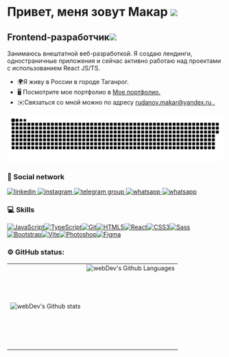 Привет, меня зовут Макар ![](https://user-images.githubusercontent.com/18350557/176309783-0785949b-9127-417c-8b55-ab5a4333674e.gif)
===================================================================================================================================

Frontend-разработчик<img src="https://media.giphy.com/media/WUlplcMpOCEmTGBtBW/giphy.gif" width="30px">
--------------------

Занимаюсь внештатной веб-разработкой. Я создаю лендинги, одностраничные приложения и сейчас активно работаю над проектами с использованием React JS/TS.

* 🌍Я живу в России в городе Таганрог.
* 🖥️ Посмотрите мое портфолио в [Мое портфолио.](http://...)[](http://...)
* ✉️Связаться со мной можно по адресу [rudanov.makar@yandex.ru .](mailto:rudakov.makar@yandex.ru)[](mailto:rudakov.makar@yandex.ru)


<p align="center">
 <img width="600" src="assets/github-snake.svg" alt="snake"/>
</p>


### 🤝 Social network


  <div id="badges">
    <a href="https://www.linkedin.com/in/makar-rudakov-a3b654271/" target="blank">
      <img src="https://cdn-icons-png.flaticon.com/512/2504/2504799.png" width="40" height="40" alt="linkedin" />
    </a>
    <a href="https://instagram.com/_makkarronn_?igshid=MzNlNGNkZWQ4Mg==" target="blank">
      <img src="https://cdn-icons-png.flaticon.com/128/3955/3955024.png" width="40" height="40" alt="instagram" />
    </a>
     <a href="https://t.me/makarr1" target="blank">
      <img src="https://cdn-icons-png.flaticon.com/512/2111/2111646.png" width="40" height="40" alt="telegram group" />
    </a>
     <a href="https://wa.me/qr/3QVLQPF3WKJMG1" target="blank">
      <img src="https://cdn-icons-png.flaticon.com/128/3670/3670051.png" width="40" height="40" alt="whatsapp" />
    </a>
    <a href="https://discord.com/users/makar.366" target="blank">
      <img src="https://cdn-icons-png.flaticon.com/128/906/906361.png" width="40" height="40" alt="whatsapp" />
    </a>
    
  </div>

### 💻 Skills


<p align="left">
<a href="https://developer.mozilla.org/en-US/docs/Web/JavaScript" target="_blank" rel="noreferrer"><img src="https://raw.githubusercontent.com/danielcranney/readme-generator/main/public/icons/skills/javascript-colored.svg" width="36" height="36" alt="JavaScript" /></a><a href="https://www.typescriptlang.org/" target="_blank" rel="noreferrer"><img src="https://raw.githubusercontent.com/danielcranney/readme-generator/main/public/icons/skills/typescript-colored.svg" width="36" height="36" alt="TypeScript" /></a><a href="https://git-scm.com/" target="_blank" rel="noreferrer"><img src="https://raw.githubusercontent.com/danielcranney/readme-generator/main/public/icons/skills/git-colored.svg" width="36" height="36" alt="Git" /></a><a href="https://developer.mozilla.org/en-US/docs/Glossary/HTML5" target="_blank" rel="noreferrer"><img src="https://raw.githubusercontent.com/danielcranney/readme-generator/main/public/icons/skills/html5-colored.svg" width="36" height="36" alt="HTML5" /></a><a href="https://reactjs.org/" target="_blank" rel="noreferrer"><img src="https://raw.githubusercontent.com/danielcranney/readme-generator/main/public/icons/skills/react-colored.svg" width="36" height="36" alt="React" /></a><a href="https://www.w3.org/TR/CSS/#css" target="_blank" rel="noreferrer"><img src="https://raw.githubusercontent.com/danielcranney/readme-generator/main/public/icons/skills/css3-colored.svg" width="36" height="36" alt="CSS3" /></a><a href="https://sass-lang.com/" target="_blank" rel="noreferrer"><img src="https://raw.githubusercontent.com/danielcranney/readme-generator/main/public/icons/skills/sass-colored.svg" width="36" height="36" alt="Sass" /></a><a href="https://getbootstrap.com/" target="_blank" rel="noreferrer"><img src="https://raw.githubusercontent.com/danielcranney/readme-generator/main/public/icons/skills/bootstrap-colored.svg" width="36" height="36" alt="Bootstrap" /></a><a href="https://vitejs.dev/" target="_blank" rel="noreferrer"><img src="https://raw.githubusercontent.com/danielcranney/readme-generator/main/public/icons/skills/vite-colored.svg" width="36" height="36" alt="Vite" /></a><a href="https://www.adobe.com/uk/products/photoshop.html" target="_blank" rel="noreferrer"><img src="https://raw.githubusercontent.com/danielcranney/readme-generator/main/public/icons/skills/photoshop-colored.svg" width="36" height="36" alt="Photoshop" /></a><a href="https://www.figma.com/" target="_blank" rel="noreferrer"><img src="https://raw.githubusercontent.com/danielcranney/readme-generator/main/public/icons/skills/figma-colored.svg" width="36" height="36" alt="Figma" /></a>
</p>


### ⚙️ GitHub status:

<table>
  <tr>
    <td>
      <img align="left" src="https://github-readme-stats.vercel.app/api?username=Makar-rd&show_icons=true&hide=&count_private=true&title_color=ffffff&text_color=ffffff&icon_color=000000&bg_color=1e3a8a&hide_border=true&show_icons=true" alt="webDev's Github stats" />
    </td>
    <td>
      <img height="195px" align="right" alt="webDev's Github Languages" src="https://github-readme-stats.vercel.app/api/top-langs/?username=Makar-rd&langs_count=10&title_color=ffffff&text_color=ffffff&icon_color=000000&bg_color=1e3a8a&hide_border=true&locale=en&custom_title=Top%20%Languages" />
    </td>
  </tr>
</table>